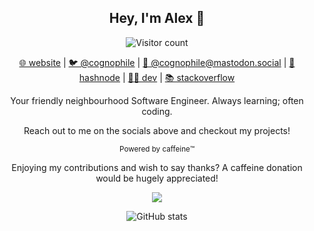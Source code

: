 <h2 align="center">Hey, I'm Alex 👋</h2>

<p align="center">
  <img src="https://visitor-badge.laobi.icu/badge?page_id=cognophile.cognophile" alt="Visitor count"> 
<p>

<p align="center">
  <a href="https://cognophile.webflow.io/">🌐 website</a> | <a href="https://twitter.com/cognophile">🐦 @cognophile</a> | <a href="https://mastodon.social/@cognophile">🐘 @cognophile@mastodon.social</a> | <a href="https://cognophile.hashnode.dev">📝 hashnode</a> | <a href="https://dev.to/cognophile">👨‍💻 dev</a> | <a href="https://stackoverflow.com/users/5012644/cognophile">📚 stackoverflow</a>
</p>

<p align="center">Your friendly neighbourhood Software Engineer. Always learning; often coding.</p>
<p align="center">Reach out to me on the socials above and checkout my projects!</p>
<p align="center"><sup>Powered by caffeine™️</sup></p>

<p align="center">
   Enjoying my contributions and wish to say thanks? A caffeine donation would be hugely appreciated!
</p>
<p align="center">
   <a href="https://www.buymeacoffee.com/cognophile"><img src="https://img.buymeacoffee.com/button-api/?text=Buy me a coffee&emoji=&slug=cognophile&button_colour=FFDD00&font_colour=000000&font_family=Cookie&outline_colour=000000&coffee_colour=ffffff" /></a>
</p>

<p align="center">
  <img src="https://github-readme-stats.vercel.app/api?username=cognophile&show_icons=true&theme=tokyonight" alt="GitHub stats">
<p>
  
<!-- <p align="center">
  <img src="https://github-readme-stats.vercel.app/api/top-langs/?username=cognophile&theme=tokyonight" alt="Language stats">
<p> -->
